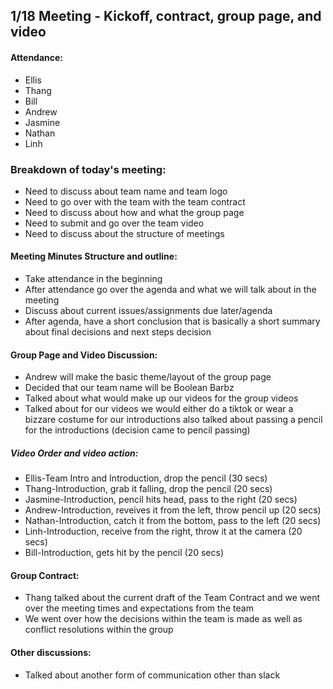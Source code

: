 ## 1/18 Meeting - Kickoff, contract, group page, and video

#### Attendance:
- Ellis
- Thang
- Bill
- Andrew
- Jasmine
- Nathan
- Linh

### Breakdown of today's meeting:
- Need to discuss about team name and team logo
- Need to go over with the team with the team contract
- Need to discuss about how and what the group page
- Need to submit and go over the team video
- Need to discuss about the structure of meetings

#### Meeting Minutes Structure and outline:
- Take attendance in the beginning
- After attendance go over the agenda and what we will talk
  about in the meeting
- Discuss about current issues/assignments due later/agenda
- After agenda, have a short conclusion that is basically a
  short summary about final decisions and next steps decision

#### Group Page and Video Discussion:
- Andrew will make the basic theme/layout of the group page
- Decided that our team name will be Boolean Barbz
- Talked about what would make up our videos for the group videos
- Talked about for our videos we would either do a tiktok or wear
  a bizzare costume for our introductions also talked about passing
  a pencil for the introductions (decision came to pencil passing)
##### Video Order and video action:
- Ellis\-Team Intro and Introduction, drop the pencil (30 secs)
- Thang\-Introduction, grab it falling, drop the pencil (20 secs)
- Jasmine\-Introduction, pencil hits head, pass to the right (20 secs)
- Andrew\-Introduction, reveives it from the left, throw pencil up (20 secs)
- Nathan\-Introduction, catch it from the bottom, pass to the left (20 secs)
- Linh\-Introduction, receive from the right, throw it at the camera (20 secs)
- Bill\-Introduction, gets hit by the pencil (20 secs)

#### Group Contract:
- Thang talked about the current draft of the Team Contract and
  we went over the meeting times and expectations from the team
- We went over how the decisions within the team is made as well
  as conflict resolutions within the group

#### Other discussions:
- Talked about another form of communication other than slack
